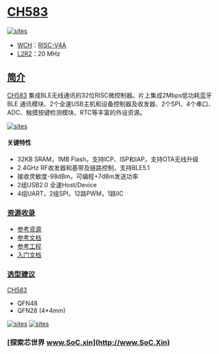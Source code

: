﻿# [CH583](https://github.com/SoCXin/CH583)

[![sites](http://182.61.61.133/link/resources/SoC.png)](http://www.SoC.Xin)

* [WCH](http://www.wch.cn/)：[RISC-V4A](https://github.com/SoCXin/RISC-V)
* [L2R2](https://github.com/SoCXin/Level)：20 MHz

## [简介](https://github.com/SoCXin/CH583/wiki)

[CH583](https://github.com/SoCXin/CH583) 集成BLE无线通讯的32位RISC微控制器。片上集成2Mbps低功耗蓝牙BLE 通讯模块、2个全速USB主机和设备控制器及收发器、2个SPI、4个串口、ADC、触摸按键检测模块、RTC等丰富的外设资源。

[![sites](docs/CH583.png)](http://www.wch.cn/products/CH583.html)

#### 关键特性

* 32KB SRAM，1MB Flash，支持ICP、ISP和IAP，支持OTA无线升级
* 2.4GHz RF收发器和基带及链路控制，支持BLE5.1
* 接收灵敏度-98dBm，可编程+7dBm发送功率
* 2组USB2.0 全速Host/Device
* 4组UART，2组SPI，12路PWM，1路IIC

### [资源收录](https://github.com/SoCXin)

* [参考资源](src/)
* [参考文档](docs/)
* [参考工程](project/)
* [入门文档](https://docs.soc.xin/CH583)

### [选型建议](https://github.com/SoCXin)

[CH583](https://github.com/SoCXin/CH583)

* QFN48
* QFN28 (4*4mm)

[![sites](docs/diff.png)](http://www.wch.cn/products/CH583.html)
[![sites](docs/list.png)](http://www.wch.cn/products/CH583.html)

### [探索芯世界 www.SoC.xin](http://www.SoC.Xin)
